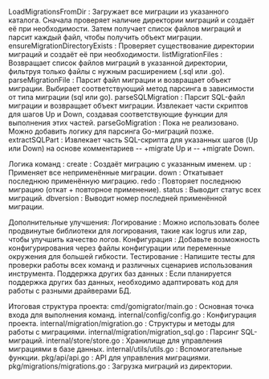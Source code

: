 LoadMigrationsFromDir : Загружает все миграции из указанного каталога. Сначала проверяет наличие директории миграций и создаёт её при необходимости. Затем получает список файлов миграций и парсит каждый файл, чтобы получить объект миграции.
ensureMigrationDirectoryExists : Проверяет существование директории миграций и создаёт её при необходимости.
listMigrationFiles : Возвращает список файлов миграций в указанной директории, фильтруя только файлы с нужным расширением (.sql или .go).
parseMigrationFile : Парсит файл миграции и возвращает объект миграции. Выбирает соответствующий метод парсинга в зависимости от типа миграции (sql или go).
parseSQLMigration : Парсит SQL-файл миграции и возвращает объект миграции. Извлекает части скриптов для шагов Up и Down, создавая соответствующие функции для выполнения этих частей.
parseGoMigration : Пока не реализовано. Можно добавить логику для парсинга Go-миграций позже.
extractSQLPart : Извлекает часть SQL-скрипта для указанных шагов (Up или Down) на основе комментариев -- +migrate Up и -- +migrate Down.


Логика команд :
create : Создаёт миграцию с указанным именем.
up : Применяет все неприменённые миграции.
down : Откатывает последнюю применённую миграцию.
redo : Повторяет последнюю миграцию (откат + повторное применение).
status : Выводит статус всех миграций.
dbversion : Выводит номер последней применённой миграции.


Дополнительные улучшения:
Логирование : Можно использовать более продвинутые библиотеки для логирования, такие как logrus или zap, чтобы улучшить качество логов.
Конфигурация : Добавьте возможность конфигурирования через файлы конфигурации или переменные окружения для большей гибкости.
Тестирование : Напишите тесты для проверки работы всех команд и различных сценариев использования инструмента.
Поддержка других баз данных : Если планируется поддержка других баз данных, необходимо адаптировать код для работы с разными драйверами БД.

Итоговая структура проекта:
cmd/gomigrator/main.go : Основная точка входа для выполнения команд.
internal/config/config.go : Конфигурация проекта.
internal/migration/migration.go : Структуры и методы для работы с миграциями.
internal/migration/migration_sql.go : Парсинг SQL-миграций.
internal/store/store.go : Хранилище для управления миграциями в базе данных.
internal/utils/utils.go : Вспомогательные функции.
pkg/api/api.go : API для управления миграциями.
pkg/migrations/migrations.go : Загрузка миграций из директории.